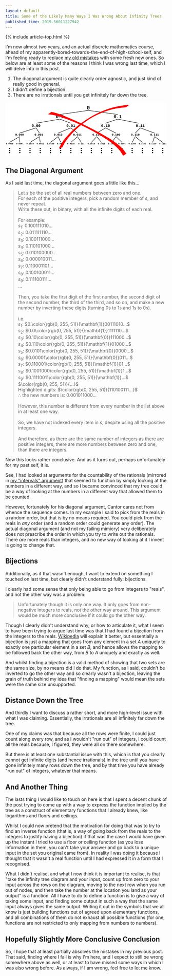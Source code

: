 ```yaml
---
layout: default
title: Some of the Likely Many Ways I Was Wrong About Infinity Trees
published_time: 2019.56011227942
---
```


{% include article-top.html %}

I'm now almost two years, and an actual discrete mathematics course, ahead of my apparently-bored-towards-the-end-of-high-school-self, and I'm feeling ready to replace [my old mistakes](\infinity-trees) with some fresh new ones. So below are at least some of the reasons I think I was wrong last time, which I will delve into in this post.

1. The diagonal argument is quite clearly order agnostic, and just kind of really good in general.
2. I didn't define a bijection.
3. There are no irrationals until you get infinitely far down the tree.

<img
    src="/static/some-of-the-likely-many-ways-i-was-wrong-about-infinity-trees\infinity-trees-crossed-out.svg"
    alt="Crossed out infinity trees diagram"
    title="Well, yes, I guess there isn't actually anything wrong with the diagram."
    class="should-invert-fixing-red"
/>

<!--~~~-->

## The Diagonal Argument

As I said last time, the diagonal argument goes a little like this...

> Let $s$ be the set of all real numbers between zero and one.  
> For each of the positive integers, pick a random member of $s$, and never
> repeat.  
> Write these out, in binary, with all the infinite digits of each real.  
> <br>
> For example:  
> $s_1$: $0.100111010...$  
> $s_2$: $0.011111110...$  
> $s_3$: $0.100111000...$  
> $s_4$: $0.110101000...$  
> $s_5$: $0.010100000...$  
> $s_6$: $0.000010011...$  
> $s_7$: $0.110001101...$  
> $s_8$: $0.100100011...$  
> $s_9$: $0.111100111...$  
> $...$  
> <br>
> Then, you take the first digit of the first number, the second digit of the
> second number, the third of the third, and so on, and make a new number by
> inverting these digits (turning $0$s to $1$s and $1$s to $0$s).  
> <br>
> i.e.  
> $s_1$: $0.\color{rgb(0, 255, 51)}{\mathbf{1}}00111010...$  
> $s_2$: $0.0\color{rgb(0, 255, 51)}{\mathbf{1}}1111110...$  
> $s_3$: $0.10\color{rgb(0, 255, 51)}{\mathbf{0}}111000...$  
> $s_4$: $0.110\color{rgb(0, 255, 51)}{\mathbf{1}}01000...$  
> $s_5$: $0.0101\color{rgb(0, 255, 51)}{\mathbf{0}}0000...$  
> $s_6$: $0.00001\color{rgb(0, 255, 51)}{\mathbf{0}}011...$  
> $s_7$: $0.110001\color{rgb(0, 255, 51)}{\mathbf{1}}01...$  
> $s_8$: $0.1001000\color{rgb(0, 255, 51)}{\mathbf{1}}1...$  
> $s_9$: $0.11110011\color{rgb(0, 255, 51)}{\mathbf{1}}...$  
> $\color{rgb(0, 255, 51)}{...}$  
> Highlighted digits: $\color{rgb(0, 255, 51)}{110100111...}$  
> $\therefore$ the new numbers is: $0.001011000...$  
> <br>
> However, this number is different from every number in the list above in at
> least one way.  
> <br>
> So, we have not indexed every item in $s$, despite using all the positive
> integers.  
> <br>
> And therefore, as there are the same number of integers as there are
> positive integers, there are more numbers between zero and one, than there
> are integers.

Now this looks rather conclusive. And as it turns out, perhaps unfortunately for my past self, it is.

See, I had looked at arguments for the countability of the rationals (mirrored in [my "intervals" argument](/infinity-trees#intervals)) that seemed to function by simply looking at the numbers in a different way, and so I became convinced that my tree could be a way of looking at the numbers in a different way that allowed them to be counted.

However, fortunately for his diagonal argument, Cantor cares not from whence the sequence comes. In my example I said to pick from the reals in a random order, but that is by no means required. You could pick from the reals in *any* order (and a random order could generate any order). The actual diagonal argument (and not my failing mimicry) very deliberately does not prescribe the order in which you try to write out the rationals. There *are* more reals than integers, and no new way of looking at it I invent is going to change that.

## Bijections

Additionally, as if that wasn't enough, I want to extend on something I touched on last time, but clearly didn't understand fully: bijections.

I clearly had some sense that only being able to go from integers to "reals", and not the other way was a problem:

> Unfortunately though it is only one way. It only goes from non-negative integers to reals, not the other way around. This argument would be much more conclusive if it could go the other way.

Though I clearly didn't understand why, or how to articulate it, what I seem to have been trying to argue last time was that I had found a bijection from the integers to the reals. [Wikipedia](https://en.wikipedia.org/wiki/Bijection) will explain it better, but essentially a bijection is just a mapping that goes from any element in a set $A$ uniquely to exactly one particular element in a set $B$, and hence allows the mapping to be followed back the other way, from $B$ to $A$ uniquely and exactly as well.

And whilst finding a bijection is a valid method of showing that two sets are the same size, by no means did I do that. My function, as I said, couldn't be inverted to go the other way and so clearly wasn't a bijection, leaving the grain of truth behind my idea that "finding a mapping" would mean the sets were the same size unsupported.

## Distance Down the Tree

And thirdly I want to discuss a rather short, and more high-level issue with what I was claiming. Essentially, the irrationals are all infinitely far down the tree.

One of my claims was that because all the rows were finite, I could just count along every row, and as I wouldn't "run out" of integers, I could count all the reals because, I figured, they were all on there somewhere.

But there is at least one substantial issue with this, which is that you clearly cannot get infinite digits (and hence irrationals) in the tree until you have gone infinitely many rows down the tree, and by that time you have already "run out" of integers, whatever that means.

## And Another Thing

The lasts thing I would like to touch on here is that I spent a decent chunk of the post trying to come up with a way to express the function implied by the tree as a construct of elementary functions that I already knew, like logarithms and floors and ceilings.

Whilst I could now pretend that the motivation for doing that was to try to find an inverse function (that is, a way of going back from the reals to the integers to justify having a bijection) if that was the case I would have given up the instant I tried to use a floor or ceiling function (as you lose information in them, you can't take your answer and go back to a unique input in the set you original came from). In reality I was doing it because I thought that it wasn't a real function until I had expressed it in a form that I recognised.

What I didn't realise, and what I now think it is important to realise, is that "take the infinity tree diagram and your input, count up from zero to your input across the rows on the diagram, moving to the next row when you run out of nodes, and then take the number at the location you land as your output" is a function. All I have to do to define a function is to give a way of taking some input, and finding some output in such a way that the same input always gives the same output. Writing it out in the symbols that we all know is just building functions out of agreed upon elementary functions, and all combinations of them do not exhaust all possible functions (for one, functions are not restricted to only mapping from numbers to numbers).

## Hopefully Slightly More Conclusive Conclusion

So, I hope that at least partially absolves the mistakes in my previous post. That said, finding where I fail is why I'm here, and I expect to still be wrong somewhere above as well, or at least to have missed some ways in which I was also wrong before. As always, if I am wrong, feel free to let me know.
